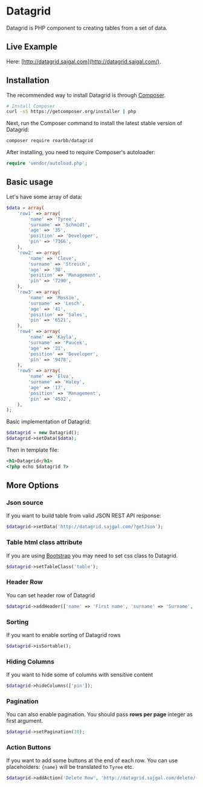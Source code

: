# Datagrid

Datagrid is PHP component to creating tables from a set of data.

## Live Example
Here: [http://datagrid.sajgal.com](http://datagrid.sajgal.com/).

## Installation

The recommended way to install Datagrid is through
[Composer](http://getcomposer.org).

```bash
# Install Composer
curl -sS https://getcomposer.org/installer | php
```

Next, run the Composer command to install the latest stable version of Datagrid:

```bash
composer require roarbb/datagrid
```

After installing, you need to require Composer's autoloader:

```php
require 'vendor/autoload.php';
```

## Basic usage

Let's have some array of data:
```php
$data = array(
    'row1' => array(
        'name' => 'Tyree',
        'surname' => 'Schmidt',
        'age' => '35',
        'position' => 'Developer',
        'pin' => '7366',
    ),
    'row2' => array(
        'name' => 'Cleve',
        'surname' => 'Streich',
        'age' => '38',
        'position' => 'Management',
        'pin' => '7290',
    ),
    'row3' => array(
        'name' => 'Mossie',
        'surname' => 'Lesch',
        'age' => '41',
        'position' => 'Sales',
        'pin' => '6521',
    ),
    'row4' => array(
        'name' => 'Kayla',
        'surname' => 'Paucek',
        'age' => '21',
        'position' => 'Developer',
        'pin' => '9478',
    ),
    'row5' => array(
        'name' => 'Elva',
        'surname' => 'Haley',
        'age' => '17',
        'position' => 'Management',
        'pin' => '4532',
    ),
);
```

Basic implementation of Datagrid:
```php
$datagrid = new Datagrid();
$datagrid->setData($data);
```

Then in template file:
```html
<h1>Datagrid</h1>
<?php echo $datagrid ?>
```

## More Options

### Json source
If you want to build table from valid JSON REST API response:
```php
$datagrid->setData('http://datagrid.sajgal.com/?getJson');
```

### Table html class attribute
If you are using [Bootstrap](http://getbootstrap.com/css/#tables) you may need to set css class to Datagrid.
```php
$datagrid->setTableClass('table');
```

### Header Row
You can set header row of Datagrid
```php
$datagrid->addHeader(['name' => 'First name', 'surname' => 'Surname', 'age' => 'Age', 'position' => 'Position', 'pin' => 'PIN Code']);
```

### Sorting
If you want to enable sorting of Datagrid rows
```php
$datagrid->isSortable();
```

### Hiding Columns
If you want to hide some of columns with sensitive content
```php
$datagrid->hideColumns(['pin']);
```

### Pagination
You can also enable pagination. You should pass **rows per page** integer as first argument. 
```php
$datagrid->setPagination(10);
```

### Action Buttons
If you want to add some buttons at the end of each row. You can use placeholders: `{name}` will be translated to `Tyree` etc.
```php
$datagrid->addAction('Delete Row', 'http://datagrid.sajgal.com/delete/{name}');
```